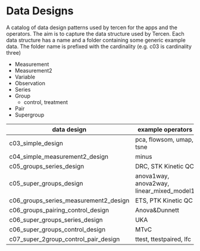 # Data Designs

A catalog of data design patterns used by tercen for the apps and the operators.
The aim is to capture the data structure used by Tercen.
Each data structure has a name and a folder containing some generic example data.
The folder name is prefixed with the cardinality (e.g. c03 is cardinality three)

* Measurement
* Measurement2
* Variable
* Observation
* Series
* Group
    + control, treatment
* Pair
* Supergroup

|data design                             |example operators
| -----------------------------------    | ------------- |
|c03_simple_design                       |pca, flowsom, umap, tsne
|c04_simple_measurement2_design          |minus
|c05_groups_series_design                |DRC, STK Kinetic QC
|c05_super_groups_design                 |anova1way, anova2way, linear_mixed_model1
|c06_groups_series_measurement2_design   |ETS, PTK Kinetic QC
|c06_groups_pairing_control_design       |Anova&Dunnett
|c06_super_groups_series_design          |UKA
|c06_super_groups_control_design         |MTvC
|c07_super_2group_control_pair_design |ttest, ttestpaired, lfc
